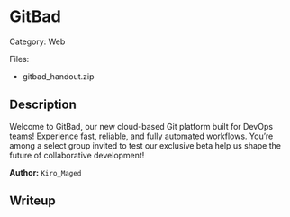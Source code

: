 # GitBad

Category: Web

Files:
- gitbad_handout.zip

## Description

Welcome to GitBad, our new cloud-based Git platform built for DevOps teams! Experience fast, reliable, and fully automated workflows. You’re among a select group invited to test our exclusive beta help us shape the future of collaborative development!

**Author:** `Kiro_Maged`



## Writeup